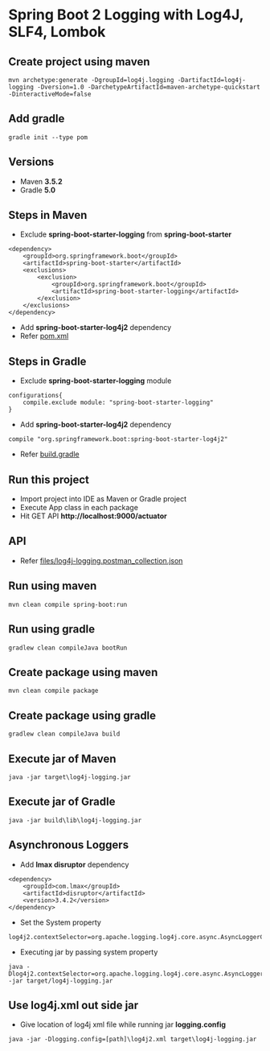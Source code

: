 # Spring Boot 2 Logging with Log4J, SLF4, Lombok

## Create project using maven
```
mvn archetype:generate -DgroupId=log4j.logging -DartifactId=log4j-logging -Dversion=1.0 -DarchetypeArtifactId=maven-archetype-quickstart -DinteractiveMode=false
```

## Add gradle
```
gradle init --type pom
```

## Versions
* Maven **3.5.2**
* Gradle **5.0**

## Steps in Maven
* Exclude **spring-boot-starter-logging** from **spring-boot-starter**
```
<dependency>
	<groupId>org.springframework.boot</groupId>
	<artifactId>spring-boot-starter</artifactId>
	<exclusions>
		<exclusion>
			<groupId>org.springframework.boot</groupId>
			<artifactId>spring-boot-starter-logging</artifactId>
		</exclusion>
	</exclusions>
</dependency>
```
* Add **spring-boot-starter-log4j2** dependency
* Refer [pom.xml](pom.xml)

## Steps in Gradle
* Exclude **spring-boot-starter-logging** module
```
configurations{
	compile.exclude module: "spring-boot-starter-logging"
}
```
* Add **spring-boot-starter-log4j2** dependency
```
compile "org.springframework.boot:spring-boot-starter-log4j2"
```
* Refer [build.gradle](build.gradle)

## Run this project
* Import project into IDE as Maven or Gradle project
* Execute App class in each package
* Hit GET API **http://localhost:9000/actuator**

## API
* Refer [files/log4j-logging.postman_collection.json](files/log4j-logging.postman_collection.json)

## Run using maven
```
mvn clean compile spring-boot:run
```

## Run using gradle
```
gradlew clean compileJava bootRun
```

## Create package using maven
```
mvn clean compile package
```

## Create package using gradle
```
gradlew clean compileJava build
```

## Execute jar of Maven
```
java -jar target\log4j-logging.jar
```

## Execute jar of Gradle
```
java -jar build\lib\log4j-logging.jar
```

## Asynchronous Loggers
* Add **lmax disruptor** dependency
```
<dependency>
	<groupId>com.lmax</groupId>
	<artifactId>disruptor</artifactId>
	<version>3.4.2</version>
</dependency>
```
* Set the System property
```
log4j2.contextSelector=org.apache.logging.log4j.core.async.AsyncLoggerContextSelector
```
* Executing jar by passing system property
```
java -Dlog4j2.contextSelector=org.apache.logging.log4j.core.async.AsyncLoggerContextSelector -jar target/log4j-logging.jar
```

## Use log4j.xml out side jar
* Give location of log4j xml file while running jar **logging.config**
```
java -jar -Dlogging.config=[path]\log4j2.xml target\log4j-logging.jar
```